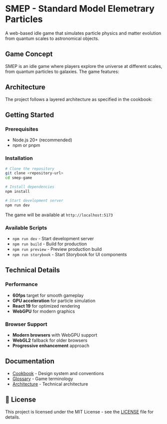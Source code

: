 # SMEP - Standard Model Elemetrary Particles

A web-based idle game that simulates particle physics and matter evolution from quantum scales to astronomical objects.

## Game Concept

SMEP is an idle game where players explore the universe at different scales, from quantum particles to galaxies. The game features:

## Architecture
The project follows a layered architecture as specified in the cookbook:

## Getting Started

### Prerequisites
- Node.js 20+ (recommended)
- npm or pnpm

### Installation
```bash
# Clone the repository
git clone <repository-url>
cd smep-game

# Install dependencies
npm install

# Start development server
npm run dev
```

The game will be available at `http://localhost:5173`

### Available Scripts
- `npm run dev` - Start development server
- `npm run build` - Build for production
- `npm run preview` - Preview production build
- `npm run storybook` - Start Storybook for UI components

## Technical Details

### Performance
- **60fps** target for smooth gameplay
- **GPU acceleration** for particle simulation
- **React 19** for optimized rendering
- **WebGPU** for modern graphics

### Browser Support
- **Modern browsers** with WebGPU support
- **WebGL2** fallback for older browsers
- **Progressive enhancement** approach

## Documentation

- [Cookbook](./docs/cookbook.md) - Design system and conventions
- [Glossary](./docs/glossary.md) - Game terminology
- [Architecture](./docs/architecture.md) - Technical architecture

## 📄 License

This project is licensed under the MIT License - see the [LICENSE](LICENSE) file for details.
